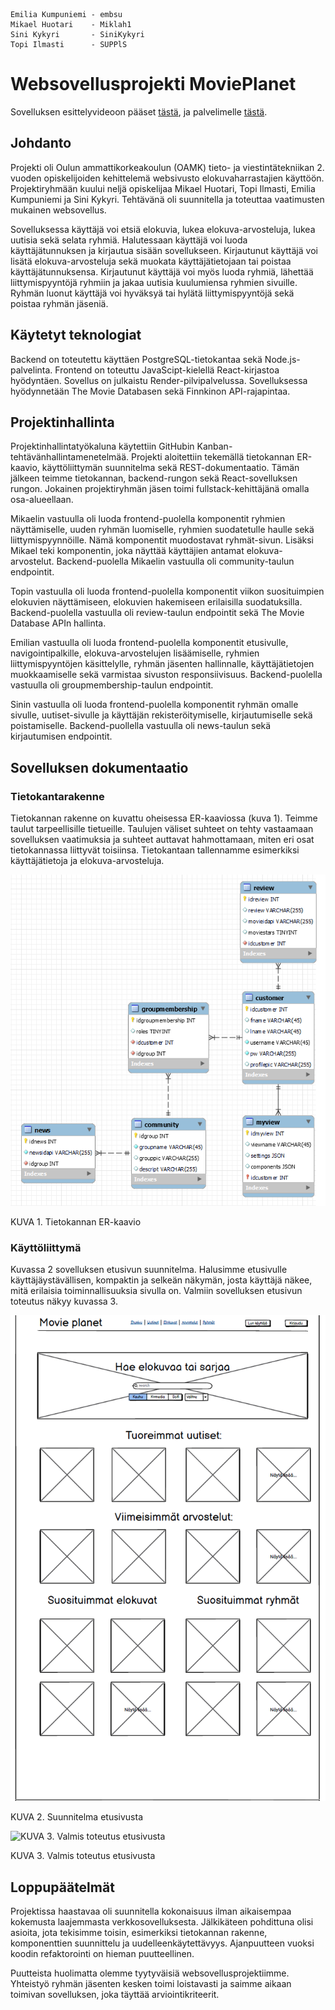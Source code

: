     Emilia Kumpuniemi - embsu
    Mikael Huotari    - Miklah1
    Sini Kykyri       - SiniKykyri
    Topi Ilmasti      - SUPPlS

# Websovellusprojekti MoviePlanet

Sovelluksen esittelyvideoon pääset [tästä](https://www.youtube.com/watch?v=4BdxWHJvRd4), ja palvelimelle [tästä](https://movieplanet.onrender.com/). 

## Johdanto
Projekti oli Oulun ammattikorkeakoulun (OAMK) tieto- ja viestintätekniikan 2. vuoden opiskelijoiden kehittelemä websivusto elokuvaharrastajien käyttöön. Projektiryhmään kuului neljä opiskelijaa Mikael Huotari, Topi Ilmasti, Emilia Kumpuniemi ja Sini Kykyri. Tehtävänä oli suunnitella ja toteuttaa vaatimusten mukainen websovellus. 

Sovelluksessa käyttäjä voi etsiä elokuvia, lukea elokuva-arvosteluja, lukea uutisia sekä selata ryhmiä. Halutessaan käyttäjä voi luoda käyttäjätunnuksen ja kirjautua sisään sovellukseen. Kirjautunut käyttäjä voi lisätä elokuva-arvosteluja sekä muokata käyttäjätietojaan tai poistaa käyttäjätunnuksensa. Kirjautunut käyttäjä voi myös luoda ryhmiä, lähettää liittymispyyntöjä ryhmiin ja jakaa uutisia kuulumiensa ryhmien sivuille. Ryhmän luonut käyttäjä voi hyväksyä tai hylätä liittymispyyntöjä sekä poistaa ryhmän jäseniä. 

## Käytetyt teknologiat
Backend on toteutettu käyttäen PostgreSQL-tietokantaa sekä Node.js-palvelinta. Frontend on toteuttu JavaScipt-kielellä React-kirjastoa hyödyntäen. Sovellus on julkaistu Render-pilvipalvelussa. Sovelluksessa hyödynnetään The Movie Databasen sekä Finnkinon API-rajapintaa.

## Projektinhallinta
Projektinhallintatyökaluna käytettiin GitHubin Kanban-tehtävänhallintamenetelmää. Projekti aloitettiin tekemällä tietokannan ER-kaavio, käyttöliittymän suunnitelma sekä REST-dokumentaatio. Tämän jälkeen teimme tietokannan, backend-rungon sekä React-sovelluksen rungon. Jokainen projektiryhmän jäsen toimi fullstack-kehittäjänä omalla osa-alueellaan.

Mikaelin vastuulla oli luoda frontend-puolella komponentit ryhmien näyttämiselle, uuden ryhmän luomiselle, ryhmien suodatetulle haulle sekä liittymispyynnöille. Nämä komponentit muodostavat ryhmät-sivun. Lisäksi Mikael teki komponentin, joka näyttää käyttäjien antamat elokuva-arvostelut. Backend-puolella Mikaelin vastuulla oli community-taulun endpointit. 

Topin vastuulla oli luoda frontend-puolella komponentit viikon suosituimpien elokuvien näyttämiseen, elokuvien hakemiseen erilaisilla suodatuksilla. Backend-puolella vastuulla oli review-taulun endpointit sekä The Movie Database APIn hallinta.

Emilian vastuulla oli luoda frontend-puolella komponentit etusivulle, navigointipalkille, elokuva-arvostelujen lisäämiselle, ryhmien liittymispyyntöjen käsittelylle, ryhmän jäsenten hallinnalle, käyttäjätietojen muokkaamiselle sekä varmistaa sivuston responsiivisuus. Backend-puolella vastuulla oli groupmembership-taulun endpointit.

Sinin vastuulla oli luoda frontend-puolella komponentit ryhmän omalle sivulle, uutiset-sivulle ja käyttäjän rekisteröitymiselle, kirjautumiselle sekä poistamiselle. Backend-puollella vastuulla oli news-taulun sekä kirjautumisen endpointit.

## Sovelluksen dokumentaatio
### Tietokantarakenne

Tietokannan rakenne on kuvattu oheisessa ER-kaaviossa (kuva 1). Teimme taulut tarpeellisille tietueille. Taulujen väliset suhteet on tehty vastaamaan sovelluksen vaatimuksia ja suhteet auttavat hahmottamaan, miten eri osat tietokannassa liittyvät toisiinsa.  Tietokantaan tallennamme esimerkiksi käyttäjätietoja ja elokuva-arvosteluja.

![KUVA1. Tietokannan ER-kaavio](Dokumentit/Tietokannan_ER-kaavio.png)

KUVA 1. Tietokannan ER-kaavio

### Käyttöliittymä
Kuvassa 2 sovelluksen etusivun suunnitelma. Halusimme etusivulle käyttäjäystävällisen, kompaktin ja selkeän näkymän, josta käyttäjä näkee, mitä erilaisia toiminnallisuuksia sivulla on. Valmiin sovelluksen etusivun toteutus näkyy kuvassa 3.

![KUVA 2. Suunnitelma etusivusta](Dokumentit/UI_suunnitelma.png)

KUVA 2. Suunnitelma etusivusta

![KUVA 3. Valmis toteutus etusivusta](Dokumentit/MoviePlanet_etusivu.png)

KUVA 3. Valmis toteutus etusivusta  
                      
## Loppupäätelmät
Projektissa haastavaa oli suunnitella kokonaisuus ilman aikaisempaa kokemusta laajemmasta verkkosovelluksesta. Jälkikäteen pohdittuna olisi asioita, jota tekisimme toisin, esimerkiksi tietokannan rakenne, komponenttien suunnittelu ja uudelleenkäytettävyys. Ajanpuutteen vuoksi koodin refaktorointi on hieman puutteellinen. 

Puutteista huolimatta olemme tyytyväisiä websovellusprojektiimme. Yhteistyö ryhmän jäsenten kesken toimi loistavasti ja saimme aikaan toimivan sovelluksen, joka täyttää arviointikriteerit. 

